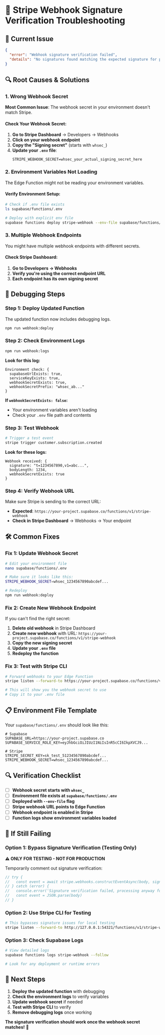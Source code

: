 # 🔧 Stripe Webhook Signature Verification Troubleshooting

## **🚨 Current Issue**
```json
{
  "error": "Webhook signature verification failed",
  "details": "No signatures found matching the expected signature for payload..."
}
```

## **🔍 Root Causes & Solutions**

### **1. Wrong Webhook Secret**
**Most Common Issue**: The webhook secret in your environment doesn't match Stripe.

#### **Check Your Webhook Secret:**
1. **Go to Stripe Dashboard** → Developers → Webhooks
2. **Click on your webhook endpoint**
3. **Copy the "Signing secret"** (starts with `whsec_`)
4. **Update your `.env` file**:
   ```env
   STRIPE_WEBHOOK_SECRET=whsec_your_actual_signing_secret_here
   ```

### **2. Environment Variables Not Loading**
The Edge Function might not be reading your environment variables.

#### **Verify Environment Setup:**
```bash
# Check if .env file exists
ls supabase/functions/.env

# Deploy with explicit env file
supabase functions deploy stripe-webhook --env-file supabase/functions/.env
```

### **3. Multiple Webhook Endpoints**
You might have multiple webhook endpoints with different secrets.

#### **Check Stripe Dashboard:**
1. **Go to Developers → Webhooks**
2. **Verify you're using the correct endpoint URL**
3. **Each endpoint has its own signing secret**

## **🧪 Debugging Steps**

### **Step 1: Deploy Updated Function**
The updated function now includes debugging logs.

```bash
npm run webhook:deploy
```

### **Step 2: Check Environment Logs**
```bash
npm run webhook:logs
```

**Look for this log:**
```
Environment check: {
  supabaseUrlExists: true,
  serviceKeyExists: true,
  webhookSecretExists: true,
  webhookSecretPrefix: "whsec_ab..."
}
```

**If `webhookSecretExists: false`:**
- Your environment variables aren't loading
- Check your `.env` file path and contents

### **Step 3: Test Webhook**
```bash
# Trigger a test event
stripe trigger customer.subscription.created
```

**Look for these logs:**
```
Webhook received: {
  signature: "t=1234567890,v1=abc...",
  bodyLength: 1234,
  webhookSecretExists: true
}
```

### **Step 4: Verify Webhook URL**
Make sure Stripe is sending to the correct URL:
- **Expected**: `https://your-project.supabase.co/functions/v1/stripe-webhook`
- **Check in Stripe Dashboard** → Webhooks → Your endpoint

## **🛠 Common Fixes**

### **Fix 1: Update Webhook Secret**
```bash
# Edit your environment file
nano supabase/functions/.env

# Make sure it looks like this:
STRIPE_WEBHOOK_SECRET=whsec_1234567890abcdef...

# Redeploy
npm run webhook:deploy
```

### **Fix 2: Create New Webhook Endpoint**
If you can't find the right secret:

1. **Delete old webhook** in Stripe Dashboard
2. **Create new webhook** with URL: `https://your-project.supabase.co/functions/v1/stripe-webhook`
3. **Copy the new signing secret**
4. **Update your `.env` file**
5. **Redeploy the function**

### **Fix 3: Test with Stripe CLI**
```bash
# Forward webhooks to your Edge Function
stripe listen --forward-to https://your-project.supabase.co/functions/v1/stripe-webhook

# This will show you the webhook secret to use
# Copy it to your .env file
```

## **📋 Environment File Template**

Your `supabase/functions/.env` should look like this:

```env
# Supabase
SUPABASE_URL=https://your-project.supabase.co
SUPABASE_SERVICE_ROLE_KEY=eyJhbGciOiJIUzI1NiIsInR5cCI6IkpXVCJ9...

# Stripe
STRIPE_SECRET_KEY=sk_test_51234567890abcdef...
STRIPE_WEBHOOK_SECRET=whsec_1234567890abcdef...
```

## **🔍 Verification Checklist**

- [ ] **Webhook secret starts with `whsec_`**
- [ ] **Environment file exists at `supabase/functions/.env`**
- [ ] **Deployed with `--env-file` flag**
- [ ] **Stripe webhook URL points to Edge Function**
- [ ] **Webhook endpoint is enabled in Stripe**
- [ ] **Function logs show environment variables loaded**

## **🚨 If Still Failing**

### **Option 1: Bypass Signature Verification (Testing Only)**
**⚠️ ONLY FOR TESTING - NOT FOR PRODUCTION**

Temporarily comment out signature verification:
```typescript
// try {
//   const event = await stripe.webhooks.constructEventAsync(body, signature, webhookSecret)
// } catch (error) {
//   console.error('Signature verification failed, processing anyway for testing')
//   const event = JSON.parse(body)
// }
```

### **Option 2: Use Stripe CLI for Testing**
```bash
# This bypasses signature issues for local testing
stripe listen --forward-to http://127.0.0.1:54321/functions/v1/stripe-webhook
```

### **Option 3: Check Supabase Logs**
```bash
# View detailed logs
supabase functions logs stripe-webhook --follow

# Look for any deployment or runtime errors
```

## **🎯 Next Steps**

1. **Deploy the updated function** with debugging
2. **Check the environment logs** to verify variables
3. **Update webhook secret** if needed
4. **Test with Stripe CLI** to verify
5. **Remove debugging logs** once working

**The signature verification should work once the webhook secret matches!** 🔐
